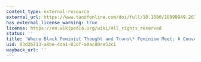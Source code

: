 ```yaml
---
content_type: external-resource
external_url: https://www.tandfonline.com/doi/full/10.1080/10999949.2018.1434365
has_external_license_warning: true
license: https://en.wikipedia.org/wiki/All_rights_reserved
status: ''
title: 'Where Black Feminist Thought and Trans\* Feminism Meet: A Conversation'
uid: 03d2b713-a8be-4da1-83df-a0ac80ce53c1
wayback_url: ''
---
```

